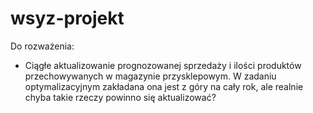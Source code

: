 # wsyz-projekt

Do rozważenia: 
- Ciągłe aktualizowanie prognozowanej sprzedaży i ilości produktów przechowywanych w magazynie przysklepowym. W zadaniu optymalizacyjnym zakładana ona jest z góry na cały rok, ale realnie chyba takie rzeczy powinno się aktualizować?